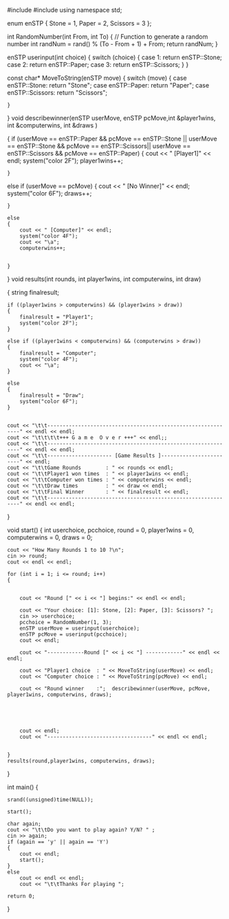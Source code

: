 #include <iostream>
#include <cstdlib>
using namespace std;



enum enSTP { Stone = 1, Paper = 2, Scissors = 3 };

int RandomNumber(int From, int To)
{
    // Function to generate a random number
    int randNum = rand() % (To - From + 1) + From;
    return randNum;
}

enSTP userinput(int choice)
{
    switch (choice)
    {
    case 1:
        return enSTP::Stone;
    case 2:
        return enSTP::Paper;
    case 3:
        return enSTP::Scissors;
    }
}

const char* MoveToString(enSTP move)
{
    switch (move)
    {
    case enSTP::Stone:
        return "Stone";
    case enSTP::Paper:
        return "Paper";
    case enSTP::Scissors:
        return "Scissors";
    
    }
}
void describewinner(enSTP userMove, enSTP pcMove,int &player1wins, int &computerwins, int &draws )



{
     if (userMove == enSTP::Paper && pcMove == enSTP::Stone || userMove == enSTP::Stone && pcMove == enSTP::Scissors|| userMove == enSTP::Scissors && pcMove == enSTP::Paper)
    {
        cout << " [Player1]" << endl;
        system("color 2F");
        player1wins++;
        
        
    }

    
 else if (userMove == pcMove)
    {
        cout << " [No Winner]" << endl;
        system("color 6F");
        draws++;
        
    }

    else
    {
        cout << " [Computer]" << endl;
        system("color 4F");
        cout << "\a";
        computerwins++;
        
        
    }
   
}
void results(int rounds, int player1wins, int computerwins, int draw)

{
    string finalresult;

    if ((player1wins > computerwins) && (player1wins > draw))
    {
        finalresult = "Player1";
        system("color 2F");
    }

    else if ((player1wins < computerwins) && (computerwins > draw))
    {
        finalresult = "Computer";
        system("color 4F");
        cout << "\a";
    }

    else
    {
        finalresult = "Draw";
        system("color 6F");
    }


    cout << "\t\t-------------------------------------------------------------" << endl << endl;
    cout << "\t\t\t\t+++ G a m e  O v e r +++" << endl;;
    cout << "\t\t-------------------------------------------------------------" << endl << endl;
    cout << "\t\t--------------------- [Game Results ]------------------------" << endl;
    cout << "\t\tGame Rounds        : " << rounds << endl;
    cout << "\t\tPlayer1 won times  : " << player1wins << endl;
    cout << "\t\tComputer won times : " << computerwins << endl;
    cout << "\t\tDraw times         : " << draw << endl;
    cout << "\t\tFinal Winner       : " << finalresult << endl;
    cout << "\t\t-------------------------------------------------------------" << endl << endl;



}

void start()
{
    int userchoice, pcchoice, round = 0, player1wins = 0, computerwins = 0, draws = 0;

    cout << "How Many Rounds 1 to 10 ?\n";
    cin >> round;
    cout << endl << endl;

    for (int i = 1; i <= round; i++)
    {


        cout << "Round [" << i << "] begins:" << endl << endl;

        cout << "Your choice: [1]: Stone, [2]: Paper, [3]: Scissors? ";
        cin >> userchoice;
        pcchoice = RandomNumber(1, 3);
        enSTP userMove = userinput(userchoice);
        enSTP pcMove = userinput(pcchoice);
        cout << endl;

        cout << "------------Round [" << i << "] ------------" << endl << endl;

        cout << "Player1 choice  : " << MoveToString(userMove) << endl;
        cout << "Computer choice : " << MoveToString(pcMove) << endl;

        cout << "Round winner    :";  describewinner(userMove, pcMove, player1wins, computerwins, draws);





        cout << endl;
        cout << "----------------------------------" << endl << endl;


    }
    results(round,player1wins, computerwins, draws);
}







int main()
{
    

    srand((unsigned)time(NULL));

    start();

    char again;
    cout << "\t\tDo you want to play again? Y/N? " ;
    cin >> again;
    if (again == 'y' || again == 'Y')
    {
        cout << endl;
        start();
    }
    else
        cout << endl << endl;
        cout << "\t\tThanks For playing ";

    return 0;
}



